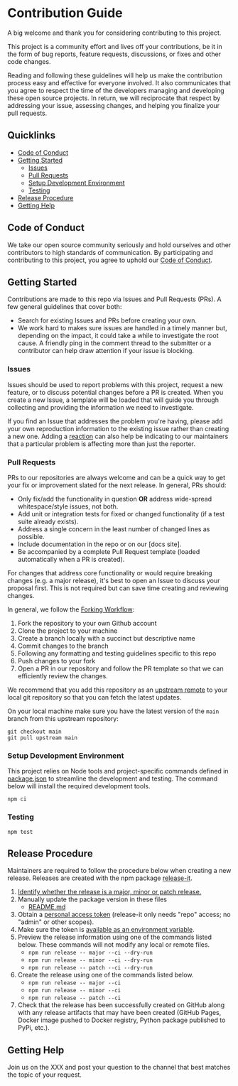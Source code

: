 # Contribution Guide

A big welcome and thank you for considering contributing to this project.

This project is a community effort and lives off your contributions, be it in
the form of bug reports, feature requests, discussions, or fixes and other
code changes.

Reading and following these guidelines will help us make the contribution
process easy and effective for everyone involved. It also communicates that you
agree to respect the time of the developers managing and developing these open
source projects. In return, we will reciprocate that respect by addressing your
issue, assessing changes, and helping you finalize your pull requests.

## Quicklinks

- [Code of Conduct](#code-of-conduct)
- [Getting Started](#getting-started)
    - [Issues](#issues)
    - [Pull Requests](#pull-requests)
    - [Setup Development Environment](#setup-development-environment)
    - [Testing](#testing)
- [Release Procedure](#release-procedure)
- [Getting Help](#getting-help)

## Code of Conduct

We take our open source community seriously and hold ourselves and other
contributors to high standards of communication. By participating and
contributing to this project, you agree to uphold our [Code of Conduct].

## Getting Started

Contributions are made to this repo via Issues and Pull Requests (PRs). A few
general guidelines that cover both:

- Search for existing Issues and PRs before creating your own.
- We work hard to makes sure issues are handled in a timely manner but,
  depending on the impact, it could take a while to investigate the root cause.
  A friendly ping in the comment thread to the submitter or a contributor can
  help draw attention if your issue is blocking.

### Issues

Issues should be used to report problems with this project, request a new
feature, or to discuss potential changes before a PR is created. When you
create a new Issue, a template will be loaded that will guide you through
collecting and providing the information we need to investigate.

If you find an Issue that addresses the problem you're having, please add your
own reproduction information to the existing issue rather than creating a new
one. Adding a [reaction] can also help be indicating to our maintainers that a
particular problem is affecting more than just the reporter.

### Pull Requests

PRs to our repositories are always welcome and can be a quick way to get your
fix or improvement slated for the next release. In general, PRs should:

- Only fix/add the functionality in question **OR** address wide-spread
  whitespace/style issues, not both.
- Add unit or integration tests for fixed or changed functionality
  (if a test suite already exists).
- Address a single concern in the least number of changed lines as possible.
- Include documentation in the repo or on our [docs site].
- Be accompanied by a complete Pull Request template (loaded automatically
  when a PR is created).

For changes that address core functionality or would require breaking changes
(e.g. a major release), it's best to open an Issue to discuss your proposal
first. This is not required but can save time creating and reviewing changes.

In general, we follow the [Forking Workflow]:

1. Fork the repository to your own Github account
2. Clone the project to your machine
3. Create a branch locally with a succinct but descriptive name
4. Commit changes to the branch
5. Following any formatting and testing guidelines specific to this repo
6. Push changes to your fork
7. Open a PR in our repository and follow the PR template so that we can
   efficiently review the changes.

We recommend that you add this repository as an [upstream remote] to your local
git repository so that you can fetch the latest updates.

On your local machine make sure you have the latest version of the `main`
branch from this upstream repository:

    git checkout main
    git pull upstream main

### Setup Development Environment

This project relies on Node tools and project-specific commands defined in
[package.json] to streamline the development and testing. The command below will
install the required development tools.

    npm ci

### Testing

    npm test

## Release Procedure

Maintainers are required to follow the procedure below when creating a new
release. Releases are created with the npm package [release-it].

1. [Identify whether the release is a major, minor or patch release.]
2. Manually update the package version in these files
   - [README.md]
3. Obtain a [personal access token] (release-it only needs "repo" access; no
   "admin" or other scopes).
4. Make sure the token is [available as an environment variable].
5. Preview the release information using one of the commands listed below. These
   commands will not modify any local or remote files.
    - `npm run release -- major --ci --dry-run`
    - `npm run release -- minor --ci --dry-run`
    - `npm run release -- patch --ci --dry-run`
6. Create the release using one of the commands listed below.
    - `npm run release -- major --ci`
    - `npm run release -- minor --ci`
    - `npm run release -- patch --ci`
7. Check that the release has been successfully created on GitHub along with any
   release artifacts that may have been created (GitHub Pages, Docker image
   pushed to Docker registry, Python package published to PyPi, etc.).

## Getting Help

Join us on the XXX and post your question to the
channel that best matches the topic of your request.

<!-- Links -->

[Code of Conduct]: CODE-OF-CONDUCT.md
[upstream remote]: https://help.github.com/en/articles/configuring-a-remote-for-a-fork
[reaction]: https://github.blog/2016-03-10-add-reactions-to-pull-requests-issues-and-comments/
[Forking Workflow]: https://www.atlassian.com/git/tutorials/comparing-workflows/forking-workflow
[package.json]: ../package.json
[release-it]: https://github.com/release-it/release-it
[Identify whether the release is a major, minor or patch release.]: https://semver.org/#summary
[personal access token]: https://github.com/settings/tokens/new?scopes=repo&description=release-it
[available as an environment variable]: https://github.com/release-it/release-it/blob/master/docs/environment-variables.md
[README.md]: ../README.md
